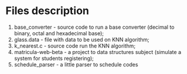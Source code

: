 # Files description
1. base_converter - source code to run a base converter (decimal to binary, octal and hexadecimal base);
1. glass.data - file with data to be used on KNN algorithm;
1. k_nearest.c - source code run the KNN algorithm;
1. matricula-web-beta - a project to data structures subject (simulate a system for students registering);
1. schedule_parser - a little parser to schedule codes